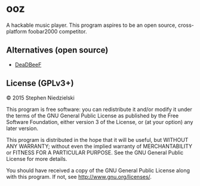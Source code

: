# ooz
A hackable music player. This program aspires to be an open source,
cross-platform foobar2000 competitor.

## Alternatives (open source)
- [DeaDBeeF](https://github.com/Alexey-Yakovenko/deadbeef)

## License (GPLv3+)
© 2015 Stephen Niedzielski

This program is free software: you can redistribute it and/or modify it under the terms of the GNU General Public License as published by the Free Software Foundation, either version 3 of the License, or (at your option) any later version.

This program is distributed in the hope that it will be useful, but WITHOUT ANY WARRANTY; without even the implied warranty of MERCHANTABILITY or FITNESS FOR A PARTICULAR PURPOSE.  See the GNU General Public License for more details.

You should have received a copy of the GNU General Public License along with this program.  If not, see <http://www.gnu.org/licenses/>.